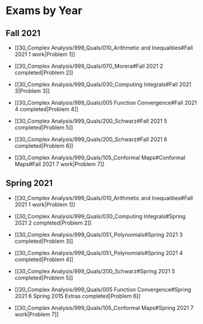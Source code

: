 # Exams by Year

## Fall 2021

- [[30_Complex Analysis/999_Quals/010_Arithmetic and Inequalities#Fall 2021 1 work|Problem 1]]

- [[30_Complex Analysis/999_Quals/070_Morera#Fall 2021 2 completed|Problem 2]]

- [[30_Complex Analysis/999_Quals/030_Computing Integrals#Fall 2021 3|Problem 3]]

- [[30_Complex Analysis/999_Quals/005 Function Convergence#Fall 2021 4 completed|Problem 4]]

- [[30_Complex Analysis/999_Quals/200_Schwarz#Fall 2021 5 completed|Problem 5]]

- [[30_Complex Analysis/999_Quals/200_Schwarz#Fall 2021 6 completed|Problem 6]]

- [[30_Complex Analysis/999_Quals/105_Conformal Maps#Conformal Maps#Fall 2021 7 work|Problem 7]]

## Spring 2021

- [[30_Complex Analysis/999_Quals/010_Arithmetic and Inequalities#Fall 2021 1 work|Problem 1]]

- [[30_Complex Analysis/999_Quals/030_Computing Integrals#Spring 2021 2 completed|Problem 2]]

- [[30_Complex Analysis/999_Quals/051_Polynomials#Spring 2021 3 completed|Problem 3]]

- [[30_Complex Analysis/999_Quals/051_Polynomials#Spring 2021 4 completed|Problem 4]]

- [[30_Complex Analysis/999_Quals/200_Schwarz#Spring 2021 5 completed|Problem 5]]

- [[30_Complex Analysis/999_Quals/005 Function Convergence#Spring 2021 6 Spring 2015 Extras completed|Problem 6]]

- [[30_Complex Analysis/999_Quals/105_Conformal Maps#Spring 2021 7 work|Problem 7]]